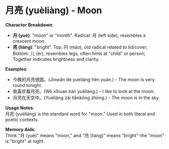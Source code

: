 # **月亮 (yuèliàng) - Moon**

**Character Breakdown**:  
- **月 (yuè)**: "moon" or "month". Radical: 月 (left side), resembles a crescent moon.  
- **亮 (liàng)**: "bright". Top: 冃 (mào), old radical related to lid/cover; Bottom: 儿 (ér), resembles legs, often hints at "child" or person; Together indicates brightness and clarity.

**Examples**:  
- 今晚的月亮很圆。(Jīnwǎn de yuèliàng hěn yuán.) - The moon is very round tonight.  
- 我喜欢看月亮。(Wǒ xǐhuan kàn yuèliàng.) - I like to look at the moon.  
- 月亮在天空中。(Yuèliàng zài tiānkōng zhōng.) - The moon is in the sky.

**Usage Notes**:  
月亮 (yuèliàng) is the standard word for "moon." Used in both literal and poetic contexts.

**Memory Aids**:  
Think "月 (yuè)" means "moon," and "亮 (liàng)" means "bright"-the "moon" is "bright" at night.